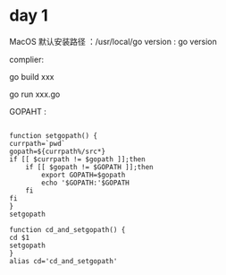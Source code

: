 
# day 1


MacOS 默认安装路径 ：/usr/local/go
version : go version

complier:

go build xxx

go run xxx.go

GOPAHT :
<pre><code> 
function setgopath() {
currpath=`pwd`
gopath=${currpath%/src*}
if [[ $currpath != $gopath ]];then
    if [[ $gopath != $GOPATH ]];then
        export GOPATH=$gopath
        echo '$GOPATH:'$GOPATH
    fi
fi
}
setgopath

function cd_and_setgopath() {
cd $1
setgopath
}
alias cd='cd_and_setgopath'

</code> </pre>


